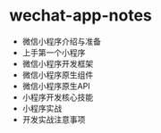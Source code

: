 # wechat-app-notes

- 微信小程序介绍与准备
- 上手第一个小程序
- 微信小程序开发框架
- 微信小程序原生组件
- 微信小程序原生API
- 小程序开发核心技能
- 小程序实战
- 开发实战注意事项










